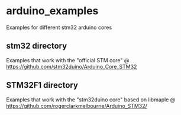 # arduino_examples
Examples for different stm32 arduino cores

## stm32 directory
Examples that work with the "official STM core" @ https://github.com/stm32duino/Arduino_Core_STM32

## STM32F1 directory
Examples that work with the "stm32duino core" based on libmaple @ https://github.com/rogerclarkmelbourne/Arduino_STM32/

